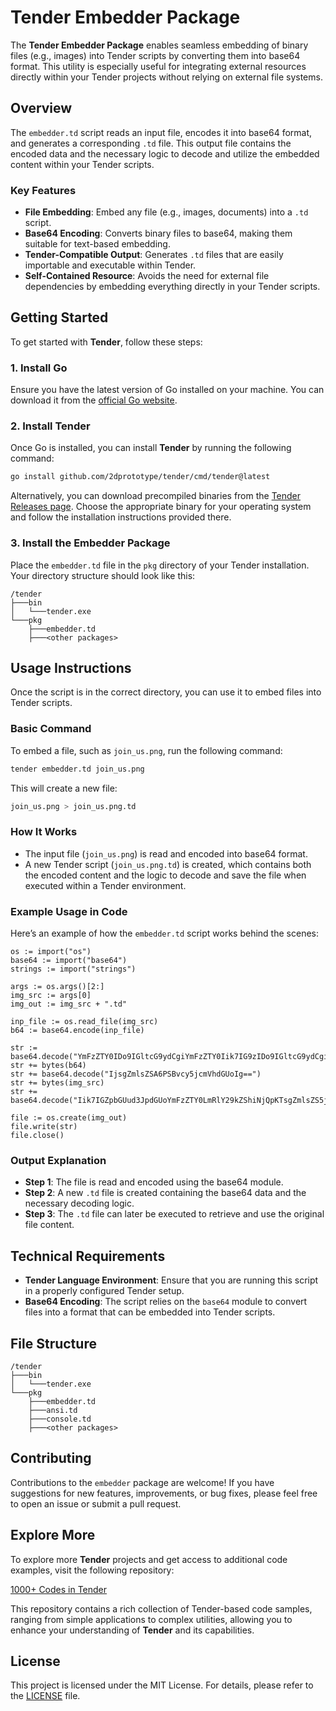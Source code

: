 # **Tender Embedder Package**

The **Tender Embedder Package** enables seamless embedding of binary files (e.g., images) into Tender scripts by converting them into base64 format. This utility is especially useful for integrating external resources directly within your Tender projects without relying on external file systems.

## **Overview**

The `embedder.td` script reads an input file, encodes it into base64 format, and generates a corresponding `.td` file. This output file contains the encoded data and the necessary logic to decode and utilize the embedded content within your Tender scripts.

### **Key Features**

- **File Embedding**: Embed any file (e.g., images, documents) into a `.td` script.
- **Base64 Encoding**: Converts binary files to base64, making them suitable for text-based embedding.
- **Tender-Compatible Output**: Generates `.td` files that are easily importable and executable within Tender.
- **Self-Contained Resource**: Avoids the need for external file dependencies by embedding everything directly in your Tender scripts.

## **Getting Started**

To get started with **Tender**, follow these steps:

### **1. Install Go**

Ensure you have the latest version of Go installed on your machine. You can download it from the [official Go website](https://golang.org/).

### **2. Install Tender**

Once Go is installed, you can install **Tender** by running the following command:

```bash
go install github.com/2dprototype/tender/cmd/tender@latest
```

Alternatively, you can download precompiled binaries from the [Tender Releases page](https://github.com/2dprototype/tender/releases). Choose the appropriate binary for your operating system and follow the installation instructions provided there.

### **3. Install the Embedder Package**

Place the `embedder.td` file in the `pkg` directory of your Tender installation. Your directory structure should look like this:

```plaintext
/tender
├───bin
│   └───tender.exe
└───pkg
    ├───embedder.td
    ├───<other packages>
```

## **Usage Instructions**

Once the script is in the correct directory, you can use it to embed files into Tender scripts.

### **Basic Command**

To embed a file, such as `join_us.png`, run the following command:

```bash
tender embedder.td join_us.png
```

This will create a new file:

```bash
join_us.png > join_us.png.td
```

### **How It Works**

- The input file (`join_us.png`) is read and encoded into base64 format.
- A new Tender script (`join_us.png.td`) is created, which contains both the encoded content and the logic to decode and save the file when executed within a Tender environment.

### **Example Usage in Code**

Here’s an example of how the `embedder.td` script works behind the scenes:

```tender
os := import("os")
base64 := import("base64")
strings := import("strings")

args := os.args()[2:]
img_src := args[0]
img_out := img_src + ".td"

inp_file := os.read_file(img_src)
b64 := base64.encode(inp_file)

str := base64.decode("YmFzZTY0IDo9IGltcG9ydCgiYmFzZTY0Iik7IG9zIDo9IGltcG9ydCgib3MiKTsgZXhwb3J0IHsgc2F2ZSA6IGZuKCkgeyBiNjQgOj0gIg==")
str += bytes(b64)
str += base64.decode("IjsgZmlsZSA6PSBvcy5jcmVhdGUoIg==")
str += bytes(img_src)
str += base64.decode("Iik7IGZpbGUud3JpdGUoYmFzZTY0LmRlY29kZShiNjQpKTsgZmlsZS5jbG9zZSgpIH0gfQ==")

file := os.create(img_out)
file.write(str)
file.close()
```

### **Output Explanation**

- **Step 1**: The file is read and encoded using the base64 module.
- **Step 2**: A new `.td` file is created containing the base64 data and the necessary decoding logic.
- **Step 3**: The `.td` file can later be executed to retrieve and use the original file content.

## **Technical Requirements**

- **Tender Language Environment**: Ensure that you are running this script in a properly configured Tender setup.
- **Base64 Encoding**: The script relies on the `base64` module to convert files into a format that can be embedded into Tender scripts.

## **File Structure**

```plaintext
/tender
├───bin
│   └───tender.exe
└───pkg
    ├───embedder.td
    ├───ansi.td
    ├───console.td
    ├───<other packages>
```


## Contributing

Contributions to the `embedder` package are welcome! If you have suggestions for new features, improvements, or bug fixes, please feel free to open an issue or submit a pull request.

## **Explore More**

To explore more **Tender** projects and get access to additional code examples, visit the following repository:

[1000+ Codes in Tender](https://github.com/IHEfty/1000-Codes-in-Tender/)

This repository contains a rich collection of Tender-based code samples, ranging from simple applications to complex utilities, allowing you to enhance your understanding of **Tender** and its capabilities.

## License

This project is licensed under the MIT License. For details, please refer to the [LICENSE](LICENSE) file.
